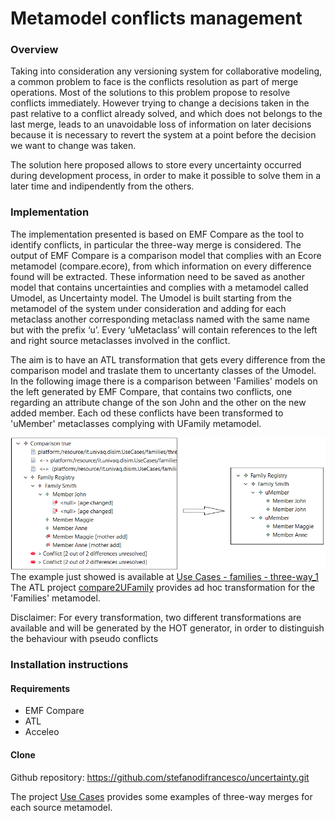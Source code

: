 # Metamodel conflicts management

### Overview

Taking into consideration any versioning system for collaborative modeling, a common problem to face is the conflicts resolution as part of merge operations. Most of the solutions to this problem propose to resolve conflicts immediately. However trying to change a decisions taken in the past relative to a conflict already solved, and which does not belongs to the last merge, leads to an unavoidable loss of information on later decisions because it is necessary to revert the system at a point before the decision we want to change was taken.

The solution here proposed allows to store every uncertainty occurred during development process, in order to make it possible to solve them in a later time and indipendently from the others.

### Implementation

The implementation presented is based on EMF Compare as the tool to identify conflicts, in particular the three-way merge is considered.
The output of EMF Compare is a comparison model that complies with an Ecore metamodel (compare.ecore), from which information on every difference found will be extracted. These information need to be saved as another model that contains uncertainties and complies with a metamodel called Umodel, as Uncertainty model.
The Umodel is built starting from the metamodel of the system under consideration and adding for each metaclass another corresponding metaclass named with the same name but with the prefix ‘u’.
Every ‘uMetaclass’ will contain references to the left and right source metaclasses involved in the conflict.

The aim is to have an ATL transformation that gets every difference from the comparison model and traslate them to uncertanty classes of the Umodel. In the following image there is a comparison between 'Families' models on the left generated by EMF Compare, that contains two conflicts, one regarding an attribute change of the son John and the other on the new added member. Each od these conflicts have been transformed to 'uMember' metaclasses complying with UFamily metamodel.

![](https://github.com/stefanodifrancesco/uncertainty/blob/master/images/transformation.png)
The example just showed is available at [Use Cases - families - three-way_1](https://github.com/stefanodifrancesco/uncertainty/tree/master/it.univaq.disim.UseCases/families/three-way_1)
The ATL project [compare2UFamily](https://github.com/stefanodifrancesco/uncertainty/tree/master/it.univaq.disim.compare2UFamily
) provides ad hoc transformation for the 'Families' metamodel.

Disclaimer: For every transformation, two different transformations are available and will be generated by the HOT generator, in order to distinguish the behaviour with pseudo conflicts
### Installation instructions

#### Requirements
  - EMF Compare
  - ATL
  - Acceleo
  
  #### Clone 
  Github repository: https://github.com/stefanodifrancesco/uncertainty.git
  
  The project  [Use Cases](https://github.com/stefanodifrancesco/uncertainty/tree/master/it.univaq.disim.UseCases) provides some examples of three-way merges for each source metamodel.
